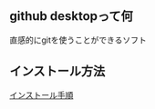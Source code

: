 ## github desktopって何

直感的にgitを使うことができるソフト

## インストール方法

[インストール手順](https://pengi-n.co.jp/blog/github-desktop/)